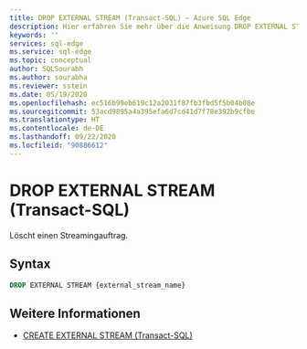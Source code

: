 ```yaml
---
title: DROP EXTERNAL STREAM (Transact-SQL) – Azure SQL Edge
description: Hier erfahren Sie mehr über die Anweisung DROP EXTERNAL STREAM in Azure SQL Edge.
keywords: ''
services: sql-edge
ms.service: sql-edge
ms.topic: conceptual
author: SQLSourabh
ms.author: sourabha
ms.reviewer: sstein
ms.date: 05/19/2020
ms.openlocfilehash: ec516b99eb619c12a2031f87fb3fbd5f5b04b08e
ms.sourcegitcommit: 53acd9895a4a395efa6d7cd41d7f78e392b9cfbe
ms.translationtype: HT
ms.contentlocale: de-DE
ms.lasthandoff: 09/22/2020
ms.locfileid: "90886612"
---
```

# <a name="drop-external-stream-transact-sql"></a>DROP EXTERNAL STREAM (Transact-SQL)

Löscht einen Streamingauftrag. 

## <a name="syntax"></a>Syntax

```sql
DROP EXTERNAL STREAM {external_stream_name}  
```

## <a name="see-also"></a>Weitere Informationen

- [CREATE EXTERNAL STREAM (Transact-SQL)](create-external-stream-transact-sql.md) 